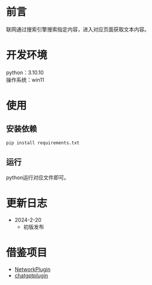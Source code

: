 # 前言

联网通过搜索引擎搜索指定内容，进入对应页面获取文本内容。  

# 开发环境

python：3.10.10  
操作系统：win11  

# 使用

## 安装依赖

`pip install requirements.txt`  

## 运行

python运行对应文件即可。  

# 更新日志

- 2024-2-20
    - 初版发布

# 借鉴项目

- [NetworkPlugin](https://github.com/haikerapples/NetworkPlugin)
- [chatgptplugin](https://github.com/CatAnd-Dog/chatgptplugin)  